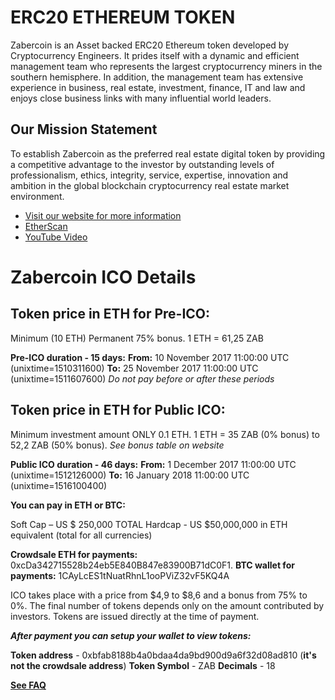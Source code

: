**ERC20 ETHEREUM TOKEN**
========================

Zabercoin is an Asset backed ERC20 Ethereum token developed by Cryptocurrency Engineers. It prides itself with a dynamic and efficient management team who represents the largest cryptocurrency miners in the southern hemisphere. In addition, the management team has extensive experience in business, real estate, investment, finance, IT and law and enjoys close business links with many influential world leaders.

**Our Mission Statement**
-------------------------

To establish Zabercoin as the preferred real estate digital token by providing a competitive  advantage to the investor by outstanding levels of professionalism, ethics, integrity, service, expertise, innovation and ambition in the global blockchain cryptocurrency real estate market environment. 

 - [Visit our website for more information](http://www.zabercoin.io/)
 - [EtherScan](https://etherscan.io/address/0xcda342715528b24eb5e840b847e83900b71dc0f1)
 - [YouTube Video](https://www.youtube.com/watch?v=n29cCcqBYM8)

**Zabercoin ICO Details**
=========================

**Token price in ETH for Pre-ICO:**
-----------------------------------

Minimum (10 ETH)
Permanent 75% bonus.
1 ETH = 61,25 ZAB

**Pre-ICO duration - 15 days:**
**From:** 10 November 2017 11:00:00 UTC (unixtime=1510311600)
**To:** 25 November 2017 11:00:00 UTC (unixtime=1511607600)
*Do not pay before or after these periods*

**Token price in ETH for Public ICO:**
--------------------------------------

Minimum investment amount ONLY 0.1 ETH.
1 ETH = 35 ZAB (0% bonus) to 52,2 ZAB (50% bonus).
*See bonus table on website*

**Public ICO duration - 46 days:**
**From:** 1 December 2017 11:00:00 UTC (unixtime=1512126000)
**To:** 16 January 2018 11:00:00 UTC (unixtime=1516100400)

**You can pay in ETH or BTC:**

Soft Cap – US \$ 250,000
TOTAL Hardcap - US \$50,000,000 in ETH equivalent (total for all currencies)

**Crowdsale ETH for payments:** 0xcDa342715528b24eb5E840B847e83900B71dC0F1. 
**BTC wallet for payments:** 1CAyLcES1tNuatRhnL1ooPViZ32vF5KQ4A

ICO takes place with a price from $4,9 to $8,6 and a bonus from 75% to 0%. The final number of tokens depends only on the amount contributed by investors. Tokens are issued directly at the time of payment.

***After payment you can setup your wallet to view tokens:***

**Token address** - 0xbfab8188b4a0bdaa4da9bd900d9a6f32d08ad810 (**it's not the crowdsale address**)
**Token Symbol** - ZAB
**Decimals** - 18

**[See FAQ](http://www.zabercoin.io/faq.html)**
